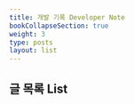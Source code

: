 ```yaml
---
title: 개발 기록 Developer Note
bookCollapseSection: true
weight: 3
type: posts
layout: list
---
```


## **글 목록 List** 